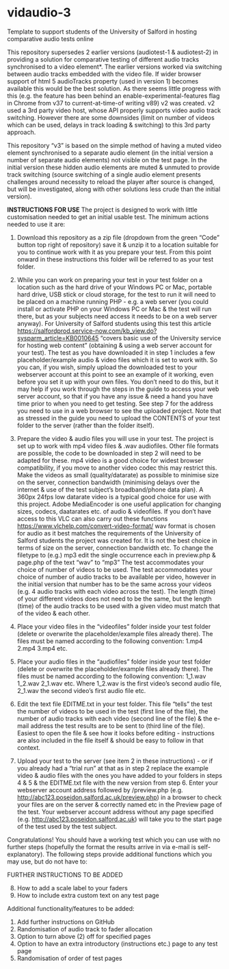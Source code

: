 # vidaudio-3
Template to support students of the University of Salford in hosting comparative audio tests online

This repository supersedes 2 earlier versions (audiotest-1 & audiotest-2) in providing a solution for comparative testing of different audio tracks synchronised to a video element*. The earlier versions worked via switching between audio tracks embedded with the video file. If wider browser support of html 5 audioTracks property (used in version 1) becomes available this would be the best solution. As there seems little progress with this (e.g. the feature has been behind an enable-experimental-features flag in Chrome from v37 to current-at-time-of writing v89) v2 was created. v2 used a 3rd party video host, whose API properly supports video audio track switching. However there are some downsides (limit on number of videos which can be used, delays in track loading & switching) to this 3rd party approach.

This repository “v3” is based on the simple method of having a muted video element synchronised to a separate audio element (in the initial version a number of separate audio elements) not visible on the test page. In the initial version these hidden audio elements are muted & unmuted to provide track switching (source switching of a single audio element presents challenges around necessity to reload the player after source is changed, but will be investigated, along with other solutions less crude than the initial version).

**INSTRUCTIONS FOR USE**
The project is designed to work with little customisation needed to get an initial usable test. The minimum actions needed to use it are:

1.	Download this repository as a zip file (dropdown from the green “Code” button top right of repository) save it & unzip it to a location suitable for you to continue work with it as you prepare your test. From this point onward in these instructions this folder will be referred to as your test folder.

2.	While you can work on preparing your test in your test folder on a location such as the hard drive of your Windows PC or Mac, portable hard drive, USB stick or cloud storage, for the test to run it will need to be placed on a machine running PHP - e.g. a web server (you could install or activate PHP on your Windows PC or Mac & the test will run there, but as your subjects need access it needs to be on a web server anyway).
For University of Salford students using this test this article https://salfordprod.service-now.com/kb_view.do?sysparm_article=KB0010645 “covers basic use of the University service for hosting web content” (obtaining & using a web server account for your test).
The test as you have downloaded it in step 1 includes a few placeholder/example audio & video files which it is set to work with. So you can, if you wish, simply upload the downloaded test to your webserver account at this point to see an example of it working, even before you set it up with your own files. You don’t need to do this, but it may help if you work through the steps in the guide to access your web server account, so that if you have any issue & need a hand you have time prior to when you need to get testing.  See step 7 for the address you need to use in a web browser to see the uploaded project.
Note that as stressed in the guide you need to upload the CONTENTS of your test folder to the server (rather than the folder itself).

3.	Prepare the video & audio files you will use in your test. The project is set up to work with mp4 video files & .wav audiofiles. Other file formats are possible, the code to be downloaded in step 2 will need to be adapted for these.
mp4 video is a good choice for widest browser compatibility, if you move to another video codec this may restrict this. Make the videos as small (quality/datarate) as possible to minimise size on the server, connection bandwidth (minimising delays over the internet & use of the test subject’s broadband/phone data plan). A 360px 24fps low datarate video is a typical good choice for use with this project.
Adobe MediaEncoder is one useful application for changing sizes, codecs, daatarates etc. of audio & videofiles. If you don’t have access to this VLC can also carry out these functions https://www.vlchelp.com/convert-video-format/ 
wav format is chosen for audio as it best matches the requirements of the University of Salford students the project was created for. It is not the best choice in terms of size on the server, connection bandwidth etc. To change the filetype to (e.g.) mp3 edit the single occurrence each in preview.php & page.php of the text “wav” to “mp3”
The test accommodates your choice of number of videos to be used.  The test accommodates your choice of number of audio tracks to be available per video, however in the initial version that number has to be the same across your videos (e.g. 4 audio tracks with each video across the test). The length (time) of your different videos does not need to be the same, but the length (time) of the audio tracks to be used with a given video must match that of the video & each other.

4.	Place your video files in the “videofiles” folder inside your test folder (delete or overwrite the placeholder/example files already there). The files must be named according to the following convention:
  1.mp4
  2.mp4
  3.mp4
  etc.

5.	Place your audio files in the “audiofiles” folder inside your test folder (delete or overwrite the placeholder/example files already there). The files must be named according to the following convention:
  1_1.wav
  1_2.wav
  2_1.wav
  etc.
Where 1_2.wav is the first video’s second audio file, 2_1.wav the second video’s first audio file etc.

6.	Edit the text file EDITME.txt in your test folder.  This file “tells” the test the number of videos to be used in the test (first line of the file), the number of audio tracks with each video (second line of the file) & the e-mail address the test results are to be sent to (third line of the file). Easiest to open the file & see how it looks before editing - instructions are also included in the file itself & should be easy to follow in that context.

7.	Upload your test to the server (see item 2 in these instructions) - or if you already had a “trial run” at that as in step 2 replace the example video & audio files with the ones you have added to your folders in steps 4 & 5 & the EDITME.txt file with the new version from step 6.  Enter your webserver account address followed by /preview.php (e.g. http://abc123.poseidon.salford.ac.uk/preview.php) in a browser to check your files are on the server & correctly named etc in the Preview page of the test.  Your webserver account address without any page specified (e.g. http://abc123.poseidon.salford.ac.uk) will take you to the start page of the test used by the test subject.

Congratulations!  You should have a working test which you can use with no further steps (hopefully the format the results arrive in via e-mail is self-explanatory).  The following steps provide additional functions which you may use, but do not have to:

FURTHER INSTRUCTIONS TO BE ADDED

8.	How to add a scale label to your faders 
9.	How to include extra custom text on any test page

Additional functionality/features to be added:
1.	Add further instructions on GitHub
2.	Randomisation of audio track to fader allocation
3.	Option to turn above (2) off for specified pages
4.	Option to have an extra introductory (instructions etc.) page to any test page 
5.	Randomisation of order of test pages
